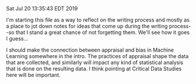 Sat Jul 20 13:35:43 EDT 2019

I'm starting this file as a way to reflect on the writing process and mostly as
a place to jot down notes for ideas that come up during the writing process--so
that I stand a great chance of not forgetting them. We'll see how it goes I
guess...

I should make the connection between appraisal and bias in Machine Learning
somewhere in the intro.  The practices of appraisal shape the data that are
collected, and similarly will impact any kind of statistical analysis that is
done on the resulting data. I think pointing at Critical Data Studies here will
be important.
